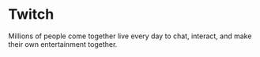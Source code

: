 # Twitch

Millions of people come together live every day to chat, interact, and make their own entertainment together.
